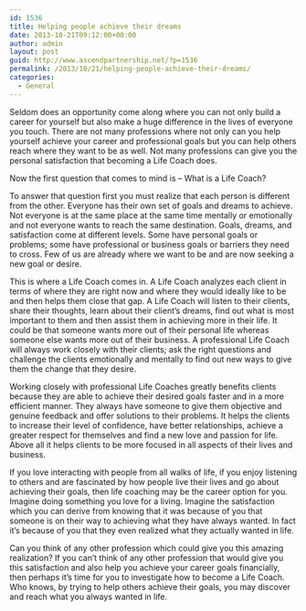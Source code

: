 ```yaml
---
id: 1536
title: Helping people achieve their dreams
date: 2013-10-21T09:12:00+00:00
author: admin
layout: post
guid: http://www.ascendpartnership.net/?p=1536
permalink: /2013/10/21/helping-people-achieve-their-dreams/
categories:
  - General
---
```

Seldom does an opportunity come along where you can not only build a career for yourself but also make a huge difference in the lives of everyone you touch. There are not many professions where not only can you help yourself achieve your career and professional goals but you can help others reach where they want to be as well. Not many professions can give you the personal satisfaction that becoming a Life Coach does.

Now the first question that comes to mind is – What is a Life Coach?

To answer that question first you must realize that each person is different from the other. Everyone has their own set of goals and dreams to achieve. Not everyone is at the same place at the same time mentally or emotionally and not everyone wants to reach the same destination. Goals, dreams, and satisfaction come at different levels. Some have personal goals or problems; some have professional or business goals or barriers they need to cross. Few of us are already where we want to be and are now seeking a new goal or desire.

This is where a Life Coach comes in. A Life Coach analyzes each client in terms of where they are right now and where they would ideally like to be and then helps them close that gap. A Life Coach will listen to their clients, share their thoughts, learn about their client’s dreams, find out what is most important to them and then assist them in achieving more in their life. It could be that someone wants more out of their personal life whereas someone else wants more out of their business. A professional Life Coach will always work closely with their clients; ask the right questions and challenge the clients emotionally and mentally to find out new ways to give them the change that they desire.

Working closely with professional Life Coaches greatly benefits clients because they are able to achieve their desired goals faster and in a more efficient manner. They always have someone to give them objective and genuine feedback and offer solutions to their problems. It helps the clients to increase their level of confidence, have better relationships, achieve a greater respect for themselves and find a new love and passion for life. Above all it helps clients to be more focused in all aspects of their lives and business.

If you love interacting with people from all walks of life, if you enjoy listening to others and are fascinated by how people live their lives and go about achieving their goals, then life coaching may be the career option for you. Imagine doing something you love for a living. Imagine the satisfaction which you can derive from knowing that it was because of you that someone is on their way to achieving what they have always wanted. In fact it’s because of you that they even realized what they actually wanted in life.

Can you think of any other profession which could give you this amazing realization? If you can’t think of any other profession that would give you this satisfaction and also help you achieve your career goals financially, then perhaps it’s time for you to investigate how to become a Life Coach. Who knows, by trying to help others achieve their goals, you may discover and reach what you always wanted in life.